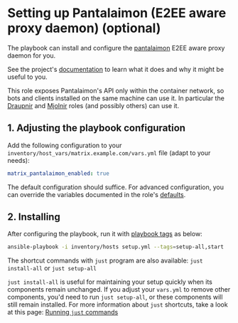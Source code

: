 # Setting up Pantalaimon (E2EE aware proxy daemon) (optional)

The playbook can install and configure the [pantalaimon](https://github.com/matrix-org/pantalaimon) E2EE aware proxy daemon for you.

See the project's [documentation](https://github.com/matrix-org/pantalaimon) to learn what it does and why it might be useful to you.

This role exposes Pantalaimon's API only within the container network, so bots and clients installed on the same machine can use it. In particular the [Draupnir](configuring-playbook-bot-draupnir.md) and [Mjolnir](configuring-playbook-bot-mjolnir.md) roles (and possibly others) can use it.

## 1. Adjusting the playbook configuration

Add the following configuration to your `inventory/host_vars/matrix.example.com/vars.yml` file (adapt to your needs):

```yaml
matrix_pantalaimon_enabled: true
```

The default configuration should suffice. For advanced configuration, you can override the variables documented in the role's [defaults](../roles/custom/matrix-pantalaimon/defaults/main.yml).

## 2. Installing

After configuring the playbook, run it with [playbook tags](playbook-tags.md) as below:

<!-- NOTE: let this conservative command run (instead of install-all) to make it clear that failure of the command means something is clearly broken. -->
```sh
ansible-playbook -i inventory/hosts setup.yml --tags=setup-all,start
```

The shortcut commands with `just` program are also available: `just install-all` or `just setup-all`

`just install-all` is useful for maintaining your setup quickly when its components remain unchanged. If you adjust your `vars.yml` to remove other components, you'd need to run `just setup-all`, or these components will still remain installed. For more information about `just` shortcuts, take a look at this page: [Running `just` commands](just.md)
